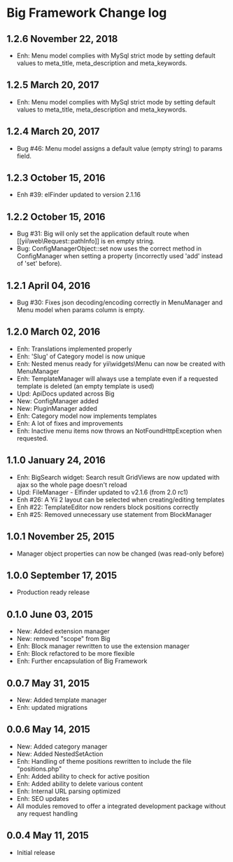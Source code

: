 Big Framework Change log
========================

1.2.6 November 22, 2018
-------------------------
- Enh: Menu model complies with MySql strict mode by setting default values to meta_title, meta_description and meta_keywords.


1.2.5 March 20, 2017
-------------------------
- Enh: Menu model complies with MySql strict mode by setting default values to meta_title, meta_description and meta_keywords.


1.2.4 March 20, 2017
-------------------------
- Bug #46: Menu model assigns a default value (empty string) to params field.


1.2.3 October 15, 2016
-------------------------
- Enh #39: elFinder updated to version 2.1.16


1.2.2 October 15, 2016
-------------------------
- Bug #31: Big will only set the application default route when [[yii\web\Request::pathInfo]] is en empty string. 
- Bug: ConfigManagerObject::set now uses the correct method in ConfigManager when setting a property (incorrectly used 'add' instead of 'set' before).


1.2.1 April 04, 2016
-------------------------
- Bug #30: Fixes json decoding/encoding correctly in MenuManager and Menu model when params column is empty.


1.2.0 March 02, 2016
-------------------------
- Enh: Translations implemented properly
- Enh: 'Slug' of Category model is now unique
- Enh: Nested menus ready for yii\widgets\Menu can now be created with MenuManager
- Enh: TemplateManager will always use a template even if a requested template is deleted (an empty template is used)
- Upd: ApiDocs updated across Big
- New: ConfigManager added
- New: PluginManager added
- Enh: Category model now implements templates
- Enh: A lot of fixes and improvements
- Enh: Inactive menu items now throws an NotFoundHttpException when requested.


1.1.0 January 24, 2016
-------------------------
- Enh: BigSearch widget: Search result GridViews are now updated with ajax so the whole page doesn't reload
- Upd: FileManager - Elfinder updated to v2.1.6 (from 2.0 rc1)
- Enh #26: A Yii 2 layout can be selected when creating/editing templates
- Enh #22: TemplateEditor now renders block positions correctly
- Enh #25: Removed unnecessary use statement from BlockManager


1.0.1 November 25, 2015
-------------------------
- Manager object properties can now be changed (was read-only before)


1.0.0 September 17, 2015
-------------------------
- Production ready release


0.1.0 June 03, 2015
-------------------------
- New: Added extension manager
- New: removed "scope" from Big
- Enh: Block manager rewritten to use the extension manager
- Enh: Block refactored to be more flexible
- Enh: Further encapsulation of Big Framework


0.0.7 May 31, 2015
-------------------------
- New: Added template manager
- Enh: updated migrations


0.0.6 May 14, 2015
-------------------------

- New: Added category manager
- New: Added NestedSetAction
- Enh: Handling of theme positions rewritten to include the file "positions.php"
- Enh: Added ability to check for active position
- Enh: Added ability to delete various content
- Enh: Internal URL parsing optimized
- Enh: SEO updates
- All modules removed to offer a integrated development package without any request handling


0.0.4 May 11, 2015
-------------------------

- Initial release